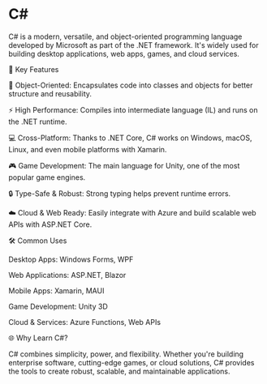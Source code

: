 # C#
C# is a modern, versatile, and object-oriented programming language developed by Microsoft as part of the .NET framework. It's widely used for building desktop applications, web apps, games, and cloud services.

🚀 Key Features

🧩 Object-Oriented: Encapsulates code into classes and objects for better structure and reusability.

⚡ High Performance: Compiles into intermediate language (IL) and runs on the .NET runtime.

💻 Cross-Platform: Thanks to .NET Core, C# works on Windows, macOS, Linux, and even mobile platforms with Xamarin.

🎮 Game Development: The main language for Unity, one of the most popular game engines.

🔒 Type-Safe & Robust: Strong typing helps prevent runtime errors.

☁️ Cloud & Web Ready: Easily integrate with Azure and build scalable web APIs with ASP.NET Core.

🛠️ Common Uses

Desktop Apps: Windows Forms, WPF

Web Applications: ASP.NET, Blazor

Mobile Apps: Xamarin, MAUI

Game Development: Unity 3D

Cloud & Services: Azure Functions, Web APIs

🌐 Why Learn C#?

C# combines simplicity, power, and flexibility. Whether you're building enterprise software, cutting-edge games, or cloud solutions, C# provides the tools to create robust, scalable, and maintainable applications.
